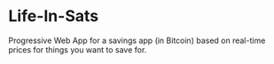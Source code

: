 # Life-In-Sats
Progressive Web App for a savings app (in Bitcoin) based on real-time prices for things you want to save for.
